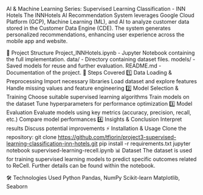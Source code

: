 AI & Machine Learning Series: Supervised Learning Classification - INN Hotels
The INNHotels AI Recommendation System leverages Google Cloud Platform (GCP), Machine Learning (ML), and AI to analyze customer data stored in the Customer Data Engine (CDE). The system generates personalized recommendations, enhancing user experience across the mobile app and website.

📂 Project Structure
Project_INNHotels.ipynb - Jupyter Notebook containing the full implementation.
data/ - Directory containing dataset files.
models/ - Saved models for reuse and further evaluation.
README.md - Documentation of the project.
📌 Steps Covered
1️⃣ Data Loading & Preprocessing
Import necessary libraries
Load dataset and explore features
Handle missing values and feature engineering
2️⃣ Model Selection & Training
Choose suitable supervised learning algorithms
Train models on the dataset
Tune hyperparameters for performance optimization
3️⃣ Model Evaluation
Evaluate models using key metrics (accuracy, precision, recall, etc.)
Compare model performances
4️⃣ Insights & Conclusion
Interpret results
Discuss potential improvements
⚡ Installation & Usage
Clone the repository:
git clone https://github.com/tfiorin/project3-supervised-learning-classification-inn-hotels.git
pip install -r requirements.txt
jupyter notebook supervised-learning-recell.ipynb
📊 Dataset
The dataset is used for training supervised learning models to predict specific outcomes related to ReCell. Further details can be found within the notebook.

🛠️ Technologies Used
Python Pandas, NumPy Scikit-learn Matplotlib, Seaborn
